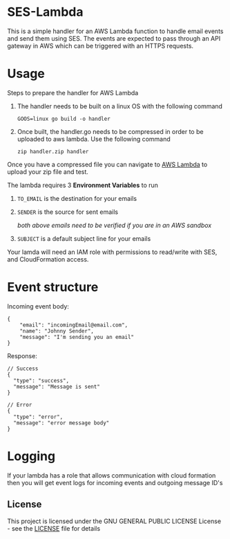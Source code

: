 # SES-Lambda

This is a simple handler for an AWS Lambda function to handle email events and send them using SES. The events are expected to pass through an API gateway in AWS which can be triggered with an HTTPS requests.

# Usage
Steps to prepare the handler for AWS Lambda
1. The handler needs to be built on a linux OS with the following command

	`GOOS=linux go build -o handler`

2. Once built, the handler.go needs to be compressed in order to be uploaded to aws lambda. Use the following command 

	`zip handler.zip handler` 

Once you have a compressed file you can navigate to [AWS Lambda](https://aws.amazon.com/lambda/) to upload your zip file and test.

The lambda requires 3 **Environment Variables** to run
1. `TO_EMAIL` is the destination for your emails
2. `SENDER` is the source for sent emails 

	_both above emails need to be verified if you are in an AWS sandbox_
3. `SUBJECT` is a default subject line for your emails

Your lamda will need an IAM role with permissions to read/write with SES, and CloudFormation access.


# Event structure
Incoming event body:
```
{
	"email": "incomingEmail@email.com",
	"name": "Johnny Sender",
	"message": "I'm sending you an email"
}
```

Response:
```
// Success
{
  "type": "success",
  "message": "Message is sent"
}

// Error
{
  "type": "error",
  "message": "error message body"
}
```

# Logging
If your lambda has a role that allows communication with cloud formation then you will get event logs for incoming events and outgoing message ID's

## License

This project is licensed under the GNU GENERAL PUBLIC LICENSE License - see the [LICENSE](LICENSE) file for details
